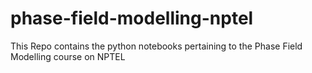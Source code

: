 # phase-field-modelling-nptel

This Repo contains the python notebooks pertaining to the Phase Field Modelling course on NPTEL 
